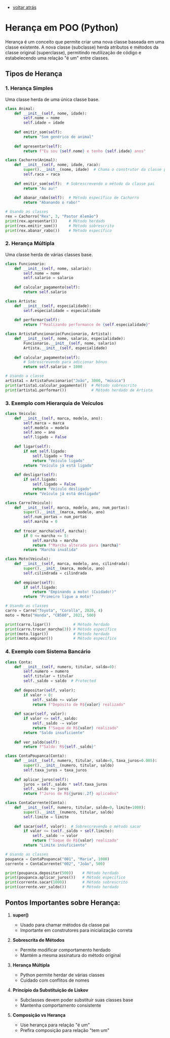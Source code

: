 - [voltar atrás](https://github.com/0joseDark/my-python-book/blob/main/index.md)
# Herança em POO (Python)

Herança é um conceito que permite criar uma nova classe baseada em uma classe existente. A nova classe (subclasse) herda atributos e métodos da classe original (superclasse), permitindo reutilização de código e estabelecendo uma relação "é um" entre classes.

## Tipos de Herança

### 1. Herança Simples
Uma classe herda de uma única classe base.

```python
class Animal:
    def __init__(self, nome, idade):
        self.nome = nome
        self.idade = idade
    
    def emitir_som(self):
        return "Som genérico de animal"
    
    def apresentar(self):
        return f"Eu sou {self.nome} e tenho {self.idade} anos"

class Cachorro(Animal):
    def __init__(self, nome, idade, raca):
        super().__init__(nome, idade)  # Chama o construtor da classe pai
        self.raca = raca
    
    def emitir_som(self):  # Sobrescrevendo o método da classe pai
        return "Au au!"
    
    def abanar_rabo(self):  # Método específico de Cachorro
        return "Abanando o rabo!"

# Usando as classes
rex = Cachorro("Rex", 3, "Pastor Alemão")
print(rex.apresentar())     # Método herdado
print(rex.emitir_som())     # Método sobrescrito
print(rex.abanar_rabo())    # Método específico
```

### 2. Herança Múltipla
Uma classe herda de várias classes base.

```python
class Funcionario:
    def __init__(self, nome, salario):
        self.nome = nome
        self.salario = salario
    
    def calcular_pagamento(self):
        return self.salario

class Artista:
    def __init__(self, especialidade):
        self.especialidade = especialidade
    
    def performar(self):
        return f"Realizando performance de {self.especialidade}"

class ArtistaFuncionario(Funcionario, Artista):
    def __init__(self, nome, salario, especialidade):
        Funcionario.__init__(self, nome, salario)
        Artista.__init__(self, especialidade)
    
    def calcular_pagamento(self):
        # Sobrescrevendo para adicionar bônus
        return self.salario + 1000

# Usando a classe
artista1 = ArtistaFuncionario("João", 3000, "música")
print(artista1.calcular_pagamento())  # Método sobrescrito
print(artista1.performar())           # Método herdado de Artista
```

### 3. Exemplo com Hierarquia de Veículos

```python
class Veiculo:
    def __init__(self, marca, modelo, ano):
        self.marca = marca
        self.modelo = modelo
        self.ano = ano
        self.ligado = False
    
    def ligar(self):
        if not self.ligado:
            self.ligado = True
            return "Veículo ligado"
        return "Veículo já está ligado"
    
    def desligar(self):
        if self.ligado:
            self.ligado = False
            return "Veículo desligado"
        return "Veículo já está desligado"

class Carro(Veiculo):
    def __init__(self, marca, modelo, ano, num_portas):
        super().__init__(marca, modelo, ano)
        self.num_portas = num_portas
        self.marcha = 0
    
    def trocar_marcha(self, marcha):
        if 0 <= marcha <= 5:
            self.marcha = marcha
            return f"Marcha alterada para {marcha}"
        return "Marcha inválida"

class Moto(Veiculo):
    def __init__(self, marca, modelo, ano, cilindrada):
        super().__init__(marca, modelo, ano)
        self.cilindrada = cilindrada
    
    def empinar(self):
        if self.ligado:
            return "Empinando a moto! (Cuidado!)"
        return "Primeiro ligue a moto!"

# Usando as classes
carro = Carro("Toyota", "Corolla", 2020, 4)
moto = Moto("Honda", "CB500", 2021, 500)

print(carro.ligar())          # Método herdado
print(carro.trocar_marcha(3)) # Método específico
print(moto.ligar())           # Método herdado
print(moto.empinar())         # Método específico
```

### 4. Exemplo com Sistema Bancário

```python
class Conta:
    def __init__(self, numero, titular, saldo=0):
        self.numero = numero
        self.titular = titular
        self._saldo = saldo  # Protected
    
    def depositar(self, valor):
        if valor > 0:
            self._saldo += valor
            return f"Depósito de R${valor} realizado"
    
    def sacar(self, valor):
        if valor <= self._saldo:
            self._saldo -= valor
            return f"Saque de R${valor} realizado"
        return "Saldo insuficiente"
    
    def ver_saldo(self):
        return f"Saldo: R${self._saldo}"

class ContaPoupanca(Conta):
    def __init__(self, numero, titular, saldo=0, taxa_juros=0.005):
        super().__init__(numero, titular, saldo)
        self.taxa_juros = taxa_juros
    
    def aplicar_juros(self):
        juros = self._saldo * self.taxa_juros
        self._saldo += juros
        return f"Juros de R${juros:.2f} aplicados"

class ContaCorrente(Conta):
    def __init__(self, numero, titular, saldo=0, limite=1000):
        super().__init__(numero, titular, saldo)
        self.limite = limite
    
    def sacar(self, valor):  # Sobrescrevendo o método sacar
        if valor <= (self._saldo + self.limite):
            self._saldo -= valor
            return f"Saque de R${valor} realizado"
        return "Limite insuficiente"

# Usando as classes
poupanca = ContaPoupanca("001", "Maria", 1000)
corrente = ContaCorrente("002", "João", 500)

print(poupanca.depositar(500))    # Método herdado
print(poupanca.aplicar_juros())   # Método específico
print(corrente.sacar(1000))       # Método sobrescrito
print(corrente.ver_saldo())       # Método herdado
```

## Pontos Importantes sobre Herança:

1. **super()**
   - Usado para chamar métodos da classe pai
   - Importante em construtores para inicialização correta

2. **Sobrescrita de Métodos**
   - Permite modificar comportamento herdado
   - Mantém a mesma assinatura do método original

3. **Herança Múltipla**
   - Python permite herdar de várias classes
   - Cuidado com conflitos de nomes

4. **Princípio da Substituição de Liskov**
   - Subclasses devem poder substituir suas classes base
   - Mantenha comportamento consistente

5. **Composição vs Herança**
   - Use herança para relação "é um"
   - Prefira composição para relação "tem um"
